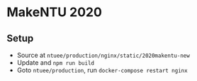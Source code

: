 # MakeNTU 2020

## Setup

- Source at `ntuee/production/nginx/static/2020makentu-new`
- Update and `npm run build`
- Goto `ntuee/production`, run `docker-compose restart nginx`
